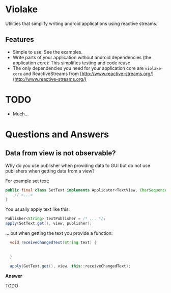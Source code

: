 # Violake

Utilities that simplify writing android applications using reactive streams.

## Features

 * Simple to use: See the examples.
 * Write parts of your application without android dependencies (the application core): This simplifies testing and code reuse.
 * The only dependencies you need for your application core are `violake-core` and ReactiveStreams from [http://www.reactive-streams.org/](http://www.reactive-streams.org/)

# TODO

 * Much...
 
# Questions and Answers

## Data from view is not observable?

Why do you use publisher when providing data to GUI but do not use publishers when getting data from a view?

For example set text:

```java
public final class SetText implements Applicator<TextView, CharSequence> {
    // <...>
}
```

You usually apply text like this:

```java
Publisher<String> textPublisher = /* ... */;
apply(SetText.get(), view, publisher);
```

... but when getting the text you provide a function:

```java
  void receiveChangedText(String text) {
    
    
  }
  
  apply(GetText.get(), view, this::receiveChangedText);  
```

**Answer**

TODO
